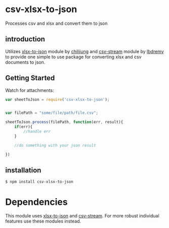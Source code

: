 # csv-xlsx-to-json
Processes csv and xlsx and convert them to json

introduction
------------
Utilizes [xlsx-to-json](https://www.npmjs.com/package/xlsx-to-json) module by [chilijung](https://www.npmjs.com/~chilijung) and [csv-stream](https://www.npmjs.com/package/csv-stream) module by [lbdremy](https://www.npmjs.com/~lbdremy) to provide one simple to use package for converting xlsx and csv documents to json.

Getting Started
--------
Watch for attachments:

```javascript
var sheetToJson = require('csv-xlsx-to-json');


var filePath = "some/file/path/file.csv";

sheetToJson.process(filePath, function(err, result){
    if(err){
        //handle err
    }

    //do something with your json result

})


```




installation
------------

    $ npm install csv-xlsx-to-json


Dependencies
============

This module uses [xlsx-to-json](https://www.npmjs.com/package/xlsx-to-json) and [csv-stream](https://www.npmjs.com/package/csv-stream). For more robust individual features use these modules instead.
